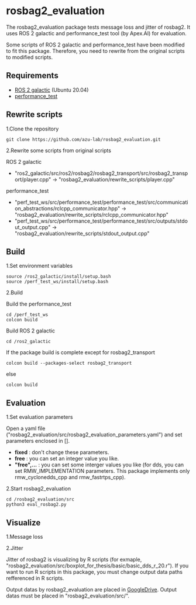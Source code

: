 # rosbag2_evaluation

The rosbag2_evaluation package tests message loss and jitter of rosbag2.
It uses ROS 2 galactic and performance_test tool (by Apex.AI) for evaluation.

Some scripts of ROS 2 galactic and performance_test have been modified to fit this package.
Therefore, you need to rewrite from the original scripts to modified scripts.

## Requirements
- [ROS 2 galactic][1] (Ubuntu 20.04)
- [performance_test][2]

## Rewrite scripts
1.Clone the repository
```
git clone https://github.com/azu-lab/rosbag2_evaluation.git
```

2.Rewrite some scripts from original scripts

ROS 2 galactic
- "ros2_galactic/src/ros2/rosbag2/rosbag2_transport/src/rosbag2_transport/player.cpp" -> "rosbag2_evaluation/rewrite_scripts/player.cpp" 

performance_test
- "perf_test_ws/src/performance_test/performance_test/src/communication_abstractions/rclcpp_communicator.hpp" -> "rosbag2_evaluation/rewrite_scripts/rclcpp_communicator.hpp"
- "perf_test_ws/src/performance_test/performance_test/src/outputs/stdout_output.cpp" -> "rosbag2_evaluation/rewrite_scripts/stdout_output.cpp"

## Build
1.Set environment variables
```
source /ros2_galactic/install/setup.bash
source /perf_test_ws/install/setup.bash
```
2.Build

Build the performance_test
```
cd /perf_test_ws
colcon build
```

Build ROS 2 galactic
```
cd /ros2_galactic
```
If the package build is complete except for rosbag2_transport 
```
colcon build --packages-select rosbag2_transport
```
else
```
colcon build
```

## Evaluation
1.Set evaluation parameters

Open a yaml file ("rosbag2_evaluation/src/rosbag2_evaluation_parameters.yaml") and set parameters enclosed in [].
- **fixed** : don't change these parameters.
- **free** : you can set an integer value you like.
- **"free",...** : you can set some interger values you like (for dds, you can set RMW_IMPLEMENTATION parameters. This package implements only rmw_cyclonedds_cpp and rmw_fastrtps_cpp).
 
2.Start rosbag2_evaluation


```
cd /rosbag2_evaluation/src
python3 eval_rosbag2.py
```


## Visualize
1.Message loss

2.Jitter

Jitter of rosbag2 is visualizing by R scripts (for exmaple, "rosbag2_evaluation/src/boxplot_for_thesis/basic/basic_dds_r_20.r").
If you want to run R scripts in this package, you must change output data paths refferenced in R scripts.

Output datas by rosbag2_evaluation are placed in [GoogleDrive][3].
Output datas must be placed in "rosbag2_evaluation/src/".

[1]:https://docs.ros.org/en/galactic/Installation/Ubuntu-Development-Setup.html
[2]:https://gitlab.com/ApexAI/performance_test
[3]:https://drive.google.com/file/d/1rf3QdKASaFHtoBIjgvooUg3sdyv96l7A/view?usp=sharing
